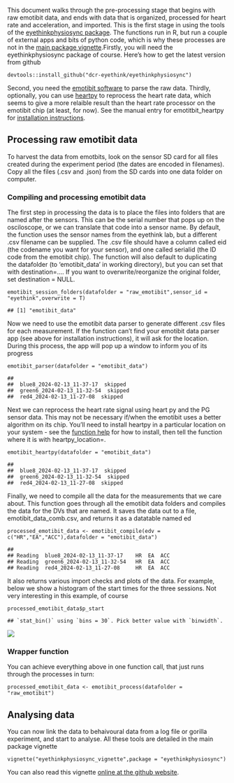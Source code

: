 This document walks through the pre-processing stage that begins with
raw emotibit data, and ends with data that is organized, processed for
heart rate and acceleration, and imported. This is the first stage in
using the tools of the [eyethinkphysiosync
package](https://dcr-eyethink.github.io/eyethinkphysiosync/). The
functions run in R, but run a couple of external apps and bits of python
code, which is why these processes are not in the [main package
vignette](https://dcr-eyethink.github.io/eyethinkphysiosync/articles/eyethinkphysiosync_vignette.html).Firstly,
you will need the eyethinkphysiosync package of course. Here’s how to
get the latest version from github

    devtools::install_github("dcr-eyethink/eyethinkphysiosync")

Second, you need the [emotibit
software](https://github.com/EmotiBit/EmotiBit_Docs/blob/master/Getting_Started.md#Installing-EmotiBit-Software)
to parse the raw data. Thirdly, optionally, you can use
[heartpy](https://python-heart-rate-analysis-toolkit.readthedocs.io/en/latest/)
to reprocess the heart rate data, which seems to give a more relaible
result than the heart rate processor on the emotibit chip (at least, for
now). See the manual entry for emotitbit\_heartpy for [installation
instructions](https://dcr-eyethink.github.io/eyethinkphysiosync/reference/emotitbit_heartpy.html).

## Processing raw emotibit data

To harvest the data from emotbits, look on the sensor SD card for all
files created during the experiment period (the dates are encoded in
filenames). Copy all the files (.csv and .json) from the SD cards into
one data folder on computer.

### Compiling and processing emotibit data

The first step in processing the data is to place the files into folders
that are named after the sensors. This can be the serial number that
pops up on the osciloscope, or we can translate that code into a sensor
name. By default, the function uses the sensor names from the eyethink
lab, but a different .csv filename can be supplied. The .csv file should
have a column called eid (the codename you want for your sensor), and
one called serialid (the ID code from the emotibit chip). The function
will also default to duplicating the datafolder (to ‘emotibit\_data’ in
working directory), but you can set that with destination=…. If you want
to overwrite/reorganize the original folder, set destination = NULL.

    emotibit_session_folders(datafolder = "raw_emotibit",sensor_id = "eyethink",overwrite = T)

    ## [1] "emotibit_data"

Now we need to use the emotibit data parser to generate different .csv
files for each measurement. If the function can’t find your emotibit
data parser app (see above for installation instructions), it will ask
for the location. During this process, the app will pop up a window to
inform you of its progress

    emotibit_parser(datafolder = "emotibit_data")

    ## 
    ##  blue8_2024-02-13_11-37-17  skipped
    ##  green6_2024-02-13_11-32-54  skipped
    ##  red4_2024-02-13_11-27-08  skipped

Next we can reprocess the heart rate signal using heart py and the PG
sensor data. This may not be necessary if/when the emotibit uses a
better algorithm on its chip. You’ll need to install heartpy in a
particular location on your system - see the [function
help](https://dcr-eyethink.github.io/eyethinkphysiosync/reference/emotitbit_heartpy.html)
for how to install, then tell the function where it is with
heartpy\_location=.

    emotibit_heartpy(datafolder = "emotibit_data")

    ## 
    ##  blue8_2024-02-13_11-37-17  skipped
    ##  green6_2024-02-13_11-32-54  skipped
    ##  red4_2024-02-13_11-27-08  skipped

Finally, we need to compile all the data for the measurements that we
care about. This function goes through all the emotibit data folders and
compiles the data for the DVs that are named. It saves the data out to a
file, emotibit\_data\_comb.csv, and returns it as a datatable named ed

    processed_emotibit_data <- emotibit_compile(edv = c("HR","EA","ACC"),datafolder = "emotibit_data")

    ## 
    ## Reading  blue8_2024-02-13_11-37-17    HR  EA  ACC
    ## Reading  green6_2024-02-13_11-32-54   HR  EA  ACC
    ## Reading  red4_2024-02-13_11-27-08     HR  EA  ACC

It also returns various import checks and plots of the data. For
example, below we show a histogram of the start times for the three
sessions. Not very interesting in this example, of course

    processed_emotibit_data$p_start

    ## `stat_bin()` using `bins = 30`. Pick better value with `binwidth`.

![](/private/var/folders/rn/gp1l69bx3szcd4n0grjzm4b40000gp/T/Rtmpf2dgu2/preview-e2af438bb231.dir/preprocessing_emotibit_files/figure-markdown_strict/unnamed-chunk-6-1.png)

### Wrapper function

You can achieve everything above in one function call, that just runs
through the processes in turn:

    processed_emotibit_data <- emotibit_process(datafolder = "raw_emotibit")

## Analysing data

You can now link the data to behaivoural data from a log file or gorilla
experiment, and start to analyse. All these tools are detailed in the
main package vignette

    vignette("eyethinkphysiosync_vignette",package = "eyethinkphysiosync")

You can also read this vignette [online at the github
website](https://dcr-eyethink.github.io/eyethinkphysiosync/articles/eyethinkphysiosync_vignette.html).
